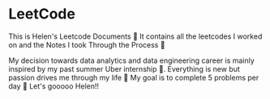 # LeetCode
This is Helen's Leetcode Documents 🥰 It contains all the leetcodes I worked on and the Notes I took Through the Process 📒

My decision towards data analytics and data engineering career is mainly inspired by my past summer Uber internship 🚛. Everything is new but passion drives me through my life 🗽 My goal is to complete 5 problems per day 💪 Let's gooooo Helen!!
